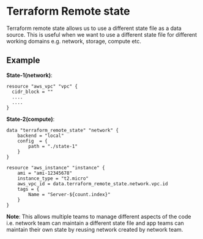 # Terraform Remote state

Terraform remote state allows us to use a different state file as a data source. This is useful when we want to use a different state file for different working domains e.g. network, storage, compute etc.

## Example

**State-1(network)**:

```hcl
resource "aws_vpc" "vpc" {
  cidr_block = ""
  ....
  ....
}
```

**State-2(compute)**:

```hcl
data "terraform_remote_state" "network" {
    backend = "local"
    config  = {
        path = "./state-1"
    }
}

resource "aws_instance" "instance" {
    ami = "ami-12345678"
    instance_type = "t2.micro"
    aws_vpc_id = data.terraform_remote_state.network.vpc.id
    tags = {
        Name = "Server-${count.index}"
    }
}
```

**Note**: This allows multiple teams to manage different aspects of the code i.e. network team can maintain a different state file and app teams can maintain their own state by reusing network created by network team.
